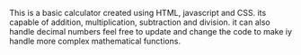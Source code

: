 This is a basic calculator created using HTML, javascript and CSS.
its capable of addition, multiplication, subtraction and division.
it can also handle decimal numbers 
feel free to update and change the code to make iy handle more complex mathematical functions.
